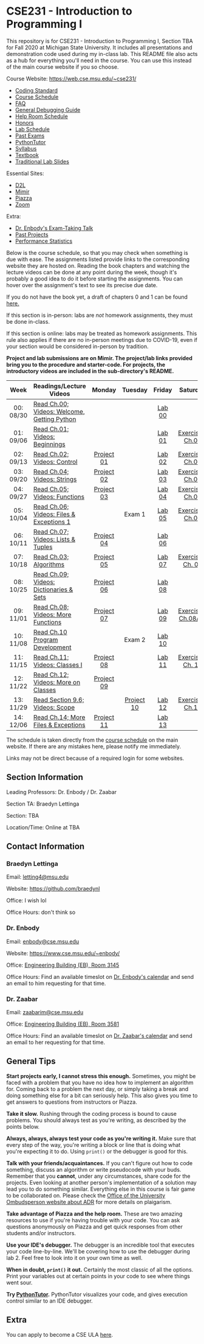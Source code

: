 # CSE231 - Introduction to Programming I
This repository is for CSE231 - Introduction to Programming I, Section TBA for Fall 2020 at Michigan State University. It includes all presentations and demonstration code used during my in-class lab. This README file also acts as a hub for everything you'll need in the course. You can use this instead of the main course website if you so choose.

Course Website: https://web.cse.msu.edu/~cse231/
  - [Coding Standard](https://web.cse.msu.edu/~cse231/Online/General/coding.standard.html)
  - [Course Schedule](https://web.cse.msu.edu/~cse231/Online/due_dates.html)
  - [FAQ](https://web.cse.msu.edu/~cse231/Online/General/FAQ.html)
  - [General Debugging Guide](https://www.cse.msu.edu/~cse231/Online/debugging.pdf)
  - [Help Room Schedule](https://web.cse.msu.edu/~cse231/Online/General/ta.consulting.SS20.html)
  - [Honors](https://web.cse.msu.edu/~cse231/Online/Honors/)
  - [Lab Schedule](https://www.cse.msu.edu/~cse231/Online/General/schedule.labs.SS20.html)
  - [Past Exams](https://web.cse.msu.edu/~cse231/Online/Exams/)
  - [PythonTutor](http://pythontutor.com/)
  - [Syllabus](SYLLABUS.md)
  - [Textbook](https://www.pearson.com/us/higher-education/product/Punch-Practice-of-Computing-Using-Python-The-3rd-Edition/9780134379760.html)
  - [Traditional Lab Slides](https://web.cse.msu.edu/~cse231/Online/mini-lectures/)
  
Essential Sites:
  - [D2L](https://d2l.msu.edu/d2l/home)
  - [Mimir](https://class.mimir.io/)
  - [Piazza](https://piazza.com/)
  - [Zoom](https://msu.zoom.us/meeting)
  
Extra:
  - [Dr. Enbody's Exam-Taking Talk](https://www.youtube.com/watch?v=rLopE19HjTY&feature=youtu.be)
  - [Past Projects](https://www.cse.msu.edu/~cse231/PracticeOfComputingUsingPython/)
  - [Performance Statistics](https://msugrades.com/course/CSE/231/RICHARD_J_ENBODY)

Below is the course schedule, so that you may check when something is due with ease. The assignments listed provide links to the corresponding website they are hosted on. Reading the book chapters and watching the lecture videos can be done at any point during the week, though it's probably a good idea to do it before starting the assignments. You can hover over the assignment's text to see its precise due date. 

If you do not have the book yet, a draft of chapters 0 and 1 can be found [here.](https://web.cse.msu.edu/~cse231/Online/chapter0_and_1.pdf) 

If this section is in-person: labs are *not* homework assignments, they must be done in-class. 

If this section is online: labs may be treated as homework assignments. This rule also applies if there are no in-person meetings due to COVID-19, even if your section would be considered in-person by tradition. 

**Project and lab submissions are on Mimir. The project/lab links provided bring you to the procedure and starter-code. For projects, the introductory videos are included in the sub-directory's README.**

<table>
    <thead>
      <tr>
        <th>Week</th>
        <th>Readings/Lecture Videos</th>
        <th>Monday</th>
        <th>Tuesday</th>
        <th>Friday</th>
        <th>Saturday</th>
      </tr>
    </thead>
    <tbody>
      <tr>
        <td align="center">00: 08/30</td>
        <td><a href="https://www.cse.msu.edu/~cse231/Online/week0.html">Read Ch.00; Videos: Welcome, Getting Python</a></td>
        <td align="center"></td>
        <td align="center"></td>
        <td align="center"><a title="Friday, September 4th (9/4/20)" href="Lab%2000">Lab 00</a></td>
        <td align="center"></td>
      </tr>
      <tr>
        <td align="center">01: 09/06</td>
        <td><a href="https://www.cse.msu.edu/~cse231/Online/beginnings.html">Read Ch.01; Videos: Beginnings</a></td>
        <td align="center"></td>
        <td align="center"></td>
        <td align="center"><a title="Friday, September 11th (9/11/20)" href="Lab%2001">Lab 01</a></td>
        <td align="center"><a title="Saturday, September 12th (9/12/20)" href="https://class.mimir.io">Exercises: Ch.01</a></td>
      </tr>
      <tr>
        <td align="center">02: 09/13</td>
        <td><a href="https://www.cse.msu.edu/~cse231/Online/control.html">Read Ch.02; Videos: Control</a></td>
        <td align="center"><a title="Monday, September 14th (9/14/20)" href="Project%2001">Project 01</a></td>
        <td align="center"></td>
        <td align="center"><a title="Friday, September 18th (9/18/20)" href="Lab%2002">Lab 02</a></td>
        <td align="center"><a title="Saturday, September 19th (9/19/20)" href="https://class.mimir.io">Exercises: Ch.02</a></td>
      </tr>
      <tr>
        <td align="center">03: 09/20</td>
        <td><a href="https://www.cse.msu.edu/~cse231/Online/strings.html">Read Ch.04; Videos: Strings</a></td>
        <td align="center"><a title="Monday, September 21st (9/21/20)" href="Project%2002">Project 02</a></td>
        <td align="center"></td>
        <td align="center"><a title="Friday, September 25th (9/25/20)" href="Lab%2003">Lab 03</a></td>
        <td align="center"><a title="Saturday, September 26th (9/26/20)" href="https://class.mimir.io">Exercises: Ch.04</a></td>
      </tr>
      <tr>
        <td align="center">04: 09/27</td>
        <td><a href="https://www.cse.msu.edu/~cse231/Online/functions.html">Read Ch.05; Videos: Functions</a></td>
        <td align="center"><a title="Monday, September 28th (9/28/20)" href="Project%2003">Project 03</a></td>
        <td align="center"></td>
        <td align="center"><a title="Friday, October 2nd (10/2/20)" href="Lab%2004">Lab 04</a></td>
        <td align="center"><a title="Saturday, October 3rd (10/3/20)" href="https://class.mimir.io">Exercises: Ch.05</a></td>
      </tr>
      <tr>
        <td align="center">05: 10/04</td>
        <td><a href="https://www.cse.msu.edu/~cse231/Online/files1.html">Read Ch.06; Videos: Files &amp; Exceptions 1</a></td>
        <td align="center"></td>
        <td align="center"><div title="Tuesday, October 6th (10/6/20)">Exam 1</div></td>
        <td align="center"><a title="Friday, October 9th (10/9/20)" href="Lab%2005">Lab 05</a></td>
        <td align="center"><a title="Saturday, October 10th (10/10/20)" href="https://class.mimir.io">Exercises: Ch.06</a></td>
      </tr>
      <tr>
        <td align="center">06: 10/11</td>
        <td><a href="https://www.cse.msu.edu/~cse231/Online/lists.html">Read Ch.07; Videos: Lists &amp; Tuples</a></td>
        <td align="center"><a title="Monday, October 12th (10/12/20)" href="Project%2004">Project 04</a></td>
        <td align="center"></td>
        <td align="center"><a title="Friday, October 16th (10/16/20)" href=Lab%2006">Lab 06</a></td>
        <td align="center"></td>
      </tr>
      <tr>
        <td align="center">07: 10/18</td>
        <td><a href="https://www.cse.msu.edu/~cse231/Online/algorithms.html">Read Ch.03; Algorithms</a></td>
        <td align="center"><a title="Monday, October 19th (10/19/20)" href="Project%2005">Project 05</a></td>
        <td align="center"></td>
        <td align="center"><a title="Friday, October 23rd (10/23/20)" href="Lab%2007">Lab 07</a></td>
        <td align="center"><a title="Saturday, October 24th (10/24/20)" href="https://class.mimir.io">Exercises: Ch. 07</a></td>
      </tr>
      <tr>
        <td align="center">08: 10/25</td>
        <td><a href="https://www.cse.msu.edu/~cse231/Online/dictionaries.html">Read Ch.09; Videos: Dictionaries &amp; Sets</a></td>
        <td align="center"><a title="Monday, October 26th (10/26/20)" href="Project%2006">Project 06</a></td>
        <td align="center"></td>
        <td align="center"><a title="Friday, October 30th (10/30/20)" href="Lab%2008">Lab 08</a></td>
      </tr>
      <tr>
        <td align="center">09: 11/01</td>
        <td><a href="https://www.cse.msu.edu/~cse231/Online/functionsII.html">Read Ch.08; Videos: More Functions</a></td>
        <td align="center"><a title="Monday, November 2nd (11/2/20)" href="Project%2007">Project 07</a></td>
        <td align="center"></td>
        <td align="center"><a title="Friday, November 6th (11/6/20)" href="Lab%2009">Lab 09</a></td>
        <td align="center"><a title="Saturday, November 7th (11/7/20)" href="https://class.mimir.io">Exercises: Ch.08/09</a></td>
      </tr>
      <tr>
        <td align="center">10: 11/08</td>
        <td><a href="https://www.cse.msu.edu/~cse231/Online/program_development.html">Read Ch.10 Program Development</a></td>
        <td align="center"></td>
        <td align="center"><div title="Tuesday, November 10th (11/10/20)">Exam 2</div></td>
        <td align="center"><a title="Friday, November 13th (11/13/20)" href="Lab%2010">Lab 10</a></td>
        <td align="center"></td>
      </tr>
      <tr>
        <td align="center">11: 11/15</td>
        <td><a href="https://www.cse.msu.edu/~cse231/Online/classesI.html">Read Ch.11; Videos: Classes I</a></td>
        <td align="center"><a title="Monday, November 16th (11/16/20)" href="Project%2008">Project 08</a></td>
        <td align="center"></td>
        <td align="center"><a title="Friday, November 20th (11/20/20)" href="Lab%2011">Lab 11</a></td>
        <td align="center"><a title="Saturday, November 21st (11/21/20)" href="https://class.mimir.io">Exercises: Ch. 11</a></td>
      </tr>
      <tr>
        <td align="center">12: 11/22</td>
        <td><a href="https://www.cse.msu.edu/~cse231/Online/classesII.html">Read Ch.12; Videos: More on Classes</a></td>
        <td align="center"><a title="Monday, November 23rd (11/23/20)" href="Project%2009">Project 09</a></td>
        <td align="center"></td>
        <td align="center"></td>
        <td align="center"></td>
      </tr>
      <tr>
        <td align="center">13: 11/29</td>
        <td><a href="https://www.cse.msu.edu/~cse231/Online/scope.html">Read Section 9.6; Videos: Scope</a></td>
        <td align="center"></td>
        <td align="center"><a title="Tuesday, December 1st (12/1/20)" href="Project%2010">Project 10</a></td>
        <td align="center"><a title="Friday, December 4th (12/4/20)" href="Lab%2012">Lab 12</a></td>
        <td align="center"><a title="Saturday, December 5th (12/5/20)" href="https://class.mimir.io">Exercises: Ch.12</a></td>
      </tr>
      <tr>
        <td align="center">14: 12/06</td>
        <td><a href="https://www.cse.msu.edu/~cse231/Online/exceptions.html">Read Ch.14; More Files &amp; Exceptions</a></td>
        <td align="center"><a title="Monday, December 7th (12/7/20)" href="Project%2011">Project 11</a></td>
        <td align="center"></td>
        <td align="center"><a title="Friday, December 11th (12/11/20)" href="Lab%2013">Lab 13</a></td>
        <td align="center"></td>
      </tr>
    </tbody>
  </table>

The schedule is taken directly from the [course schedule](https://web.cse.msu.edu/~cse231/Online/due_dates.html) on the main website. If there are any mistakes here, please notify me immediately.

Links may not be direct because of a required login for some websites.

## Section Information

Leading Professors: Dr. Enbody / Dr. Zaabar

Section TA: Braedyn Lettinga

Section: TBA

Location/Time: Online at TBA

## Contact Information

### Braedyn Lettinga
Email: letting4@msu.edu

Website: https://github.com/braedynl

Office: I wish lol

Office Hours: don't think so

### Dr. Enbody
Email: enbody@cse.msu.edu

Website: https://www.cse.msu.edu/~enbody/

Office: [Engineering Building (EB), Room 3145](https://www.google.com/maps/place/Engineering+Building/@42.7249397,-84.4835239,17z/data=!3m1!4b1!4m5!3m4!1s0x8822c27d94c0dddf:0x5bad697ea8a8837c!8m2!3d42.7249358!4d-84.4813352)

Office Hours: Find an available timeslot on [Dr. Enbody's calendar](https://calendar.google.com/calendar/embed?src=enbody@gmail.com&ctz=America/New_York) and send an email to him requesting for that time.

### Dr. Zaabar
Email: zaabarim@cse.msu.edu

Office: [Engineering Building (EB), Room 3581](https://www.google.com/maps/place/Engineering+Building/@42.7249397,-84.4835239,17z/data=!3m1!4b1!4m5!3m4!1s0x8822c27d94c0dddf:0x5bad697ea8a8837c!8m2!3d42.7249358!4d-84.4813352)

Office Hours: Find an available timeslot on [Dr. Zaabar's calendar](https://calendar.google.com/calendar/embed?src=imenzaabar7%40gmail.com&ctz=America%2FDetroit) and send an email to her requesting for that time.

## General Tips

**Start projects early, I cannot stress this enough.**
Sometimes, you might be faced with a problem that you have no idea how to implement an algorithm for. Coming back to a problem the next day, or simply taking a break and doing something else for a bit can seriously help.
This also gives you time to get answers to questions from instructors or Piazza.

**Take it slow.** Rushing through the coding process is bound to cause problems. You should always test as you're writing, as described by the points below. 

**Always, always, always test your code as you're writing it.** Make sure that every step of the way, you're writing a block or line that is doing what you're expecting it to do. Using `print()` or the debugger is good for this. 

**Talk with your friends/acquaintances.** If you can't figure out how to code something, discuss an algorithm or write pseudocode with your buds. Remember that you **cannot**, under any circumstances, share code for the projects. Even looking at another person's implementation of a solution may lead you to do something similar. Everything else in this course is fair game to be collaborated on. Please check the [Office of the University Ombudsperson website about ADR](https://ombud.msu.edu) for more details on plaigarism.

**Take advantage of Piazza and the help room.** These are two amazing resources to use if you're having trouble with your code. You can ask questions anonymously on Piazza and get quick responses from other students and/or instructors.

**Use your IDE's debugger.** The debugger is an incredible tool that executes your code line-by-line. We'll be covering how to use the debugger during lab 2. Feel free to look into it on your own time as well. 

**When in doubt, `print()` it out.** Certainly the most classic of all the options. Print your variables out at certain points in your code to see where things went sour.

**Try [PythonTutor](http://pythontutor.com/).** PythonTutor visualizes your code, and gives execution control similar to an IDE debugger.

## Extra

You can apply to become a CSE ULA [here](https://www.cse.msu.edu/Resources/EmploymentStudents.php).
